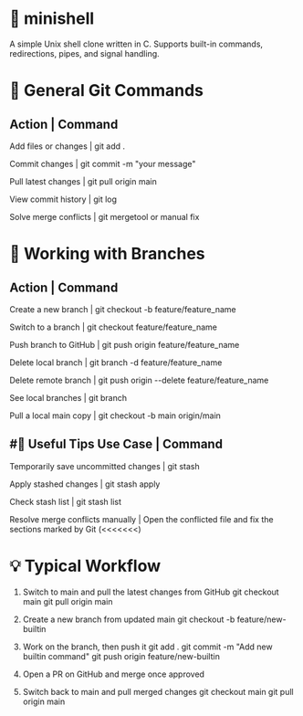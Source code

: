 # 🐚 minishell
A simple Unix shell clone written in C.
Supports built-in commands, redirections, pipes, and signal handling.

# 🔄 General Git Commands
Action					|	Command
-----------------------------------------------------------------------
Add files or changes	|	git add .

Commit changes			|	git commit -m "your message"

Pull latest changes		|	git pull origin main

View commit history		|	git log

Solve merge conflicts	|	git mergetool or manual fix

# 🌿 Working with Branches
Action					|	Command
-----------------------------------------------------------------------
Create a new branch		|	git checkout -b feature/feature_name

Switch to a branch		|	git checkout feature/feature_name

Push branch to GitHub	|	git push origin feature/feature_name

Delete local branch		|	git branch -d feature/feature_name

Delete remote branch	|	git push origin --delete feature/feature_name

See local branches		|	git branch

Pull a local main copy	|	git checkout -b main origin/main

#🛟 Useful Tips
Use Case								|	Command
------------------------------------------------------------------------
Temporarily save uncommitted changes	|	git stash

Apply stashed changes					|	git stash apply

Check stash list						|	git stash list

Resolve merge conflicts manually		|	Open the conflicted file and fix the sections marked by Git (<<<<<<<)

# 💡 Typical Workflow
1. Switch to main and pull the latest changes from GitHub
git checkout main
git pull origin main

2. Create a new branch from updated main
git checkout -b feature/new-builtin

3. Work on the branch, then push it
git add .
git commit -m "Add new builtin command"
git push origin feature/new-builtin

4. Open a PR on GitHub and merge once approved

5. Switch back to main and pull merged changes
git checkout main
git pull origin main
